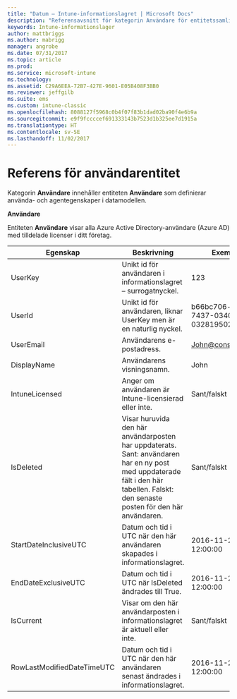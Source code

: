 ```yaml
---
title: "Datum – Intune-informationslagret | Microsoft Docs"
description: "Referensavsnitt för kategorin Användare för entitetssamlingar i API:t för Intune-informationslager."
keywords: Intune-informationslager
author: mattbriggs
ms.author: mabrigg
manager: angrobe
ms.date: 07/31/2017
ms.topic: article
ms.prod: 
ms.service: microsoft-intune
ms.technology: 
ms.assetid: C29A6EEA-72B7-427E-9601-E05B408F3BB0
ms.reviewer: jeffgilb
ms.suite: ems
ms.custom: intune-classic
ms.openlocfilehash: 8088127f5968c0b4f07f83b1dad02ba90f4e6b9a
ms.sourcegitcommit: e9f9fccccef691333143b7523d1b325ee7d1915a
ms.translationtype: HT
ms.contentlocale: sv-SE
ms.lasthandoff: 11/02/2017
---
```

# <a name="reference-for-user-entity"></a>Referens för användarentitet

Kategorin **Användare** innehåller entiteten **Användare** som definierar använda- och agentegenskaper i datamodellen.

**Användare**

Entiteten **Användare** visar alla Azure Active Directory-användare (Azure AD) med tilldelade licenser i ditt företag.

| Egenskap  | Beskrivning | Exempel |
|---------|------------|--------|
| UserKey |Unikt id för användaren i informationslagret – surrogatnyckel. |123 |
| UserId |Unikt id för användaren, liknar UserKey men är en naturlig nyckel. |b66bc706-ffff-7437-0340-032819502773 |
| UserEmail |Användarens e-postadress. |John@constoso.com |
| DisplayName |Användarens visningsnamn. |John |
| IntuneLicensed |Anger om användaren är Intune-licensierad eller inte. |Sant/falskt |
| IsDeleted |Visar huruvida den här användarposten har uppdaterats.  Sant: användaren har en ny post med uppdaterade fält i den här tabellen. Falskt: den senaste posten för den här användaren. |Sant/falskt |
| StartDateInclusiveUTC |Datum och tid i UTC när den här användaren skapades i informationslagret. |2016-11-23 12:00:00 |
| EndDateExclusiveUTC |Datum och tid i UTC när IsDeleted ändrades till True. |2016-11-23 12:00:00 |
| IsCurrent |Visar om den här användarposten i informationslagret är aktuell eller inte. |Sant/falskt |
| RowLastModifiedDateTimeUTC |Datum och tid i UTC när den här användaren senast ändrades i informationslagret. |2016-11-23 12:00:00 |

